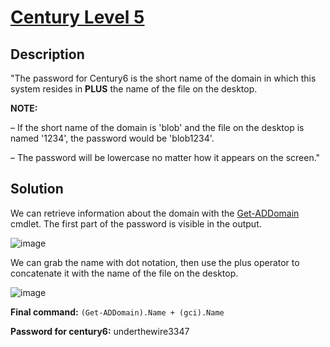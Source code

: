 # [Century Level 5](https://underthewire.tech/century-5)
## Description
"The password for Century6 is the short name of the domain in which this system resides in **PLUS** the name of the file on the desktop.

**NOTE:**

– If the short name of the domain is 'blob' and the file on the desktop is named '1234', the password would be 'blob1234'.

– The password will be lowercase no matter how it appears on the screen."

## Solution
We can retrieve information about the domain with the [Get-ADDomain](https://learn.microsoft.com/en-us/powershell/module/activedirectory/get-addomain?view=windowsserver2025-ps) cmdlet. The first part of the password is visible in the output.

![image](https://github.com/user-attachments/assets/09cca53a-8c5d-4d5a-976f-339d5121bbdf)

We can grab the name with dot notation, then use the plus operator to concatenate it with the name of the file on the desktop.

![image](https://github.com/user-attachments/assets/34412f45-2178-42f6-8628-e8ebf5d121e5)

**Final command:** `(Get-ADDomain).Name + (gci).Name`

**Password for century6:** underthewire3347
